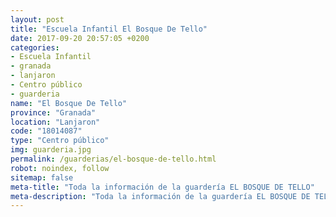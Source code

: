 ```yaml
---
layout: post
title: "Escuela Infantil El Bosque De Tello"
date: 2017-09-20 20:57:05 +0200
categories:
- Escuela Infantil
- granada
- lanjaron
- Centro público
- guarderia
name: "El Bosque De Tello"
province: "Granada"
location: "Lanjaron"
code: "18014087"
type: "Centro público"
img: guarderia.jpg
permalink: /guarderias/el-bosque-de-tello.html
robot: noindex, follow
sitemap: false
meta-title: "Toda la información de la guardería EL BOSQUE DE TELLO"
meta-description: "Toda la información de la guardería EL BOSQUE DE TELLO"
---
```


